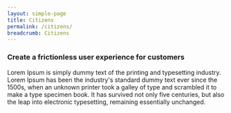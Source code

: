 ```yaml
---
layout: simple-page
title: Citizens
permalink: /citizens/
breadcrumb: Citizens
---
```


### **Create a frictionless user experience for customers**

Lorem Ipsum is simply dummy text of the printing and typesetting industry. Lorem Ipsum has been the industry's standard dummy text ever since the 1500s, when an unknown printer took a galley of type and scrambled it to make a type specimen book. It has survived not only five centuries, but also the leap into electronic typesetting, remaining essentially unchanged.
